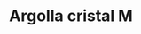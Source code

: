 ---
title: Argolla cristal M
date: 
draft: false

# descripcion
description : Argolla cristal mediana

materials: Plata 925

color: Cristal

dimensions: 1,8cm

code: 01-11-0072

type: "Aros"

categories: []

price: $2.330,00

# Images
# first image will be shown in the product page
images:
  # - image: "images/path_to_image"
  # La ubicacion de las imagenes es imagenes/Aros/Aros.Argollas/01-11-0072-argolla-cristal-m
  - image: "./images/aros/argollas/01-11-0072-argolla-cristal-mediana_a.JPG"
  - image: "./images/aros/argollas/01-11-0072-argolla-cristal-mediana_b.JPG"
---